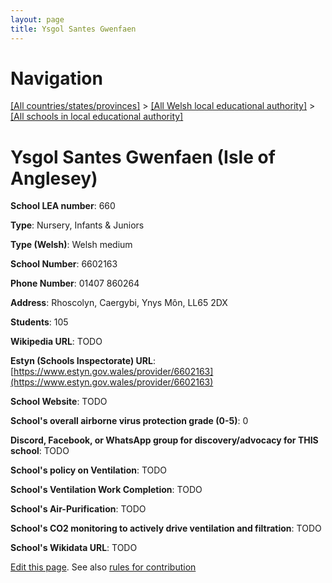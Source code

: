 ```yaml
---
layout: page
title: Ysgol Santes Gwenfaen
---
```

# Navigation

[[All countries/states/provinces]](../../..) > [[All Welsh local educational authority]](../..) > [[All schools in local educational authority]](..)

# Ysgol Santes Gwenfaen (Isle of Anglesey)

**School LEA number**: 660

**Type**: Nursery, Infants & Juniors

**Type (Welsh)**: Welsh medium

**School Number**: 6602163

**Phone Number**: 01407 860264

**Address**: Rhoscolyn, Caergybi, Ynys Môn, LL65 2DX

**Students**: 105

**Wikipedia URL**: TODO

**Estyn (Schools Inspectorate) URL**: [https://www.estyn.gov.wales/provider/6602163](https://www.estyn.gov.wales/provider/6602163)

**School Website**: TODO

**School's overall airborne virus protection grade (0-5)**: 0

**Discord, Facebook, or WhatsApp group for discovery/advocacy for THIS school**: TODO

**School's policy on Ventilation**: TODO

**School's Ventilation Work Completion**: TODO

**School's Air-Purification**: TODO

**School's CO2 monitoring to actively drive ventilation and filtration**: TODO

**School's Wikidata URL**: TODO




[Edit this page](https://github.com/VentilationProject/Wales/edit/prif/./Isle_of_Anglesey/Ysgol_Santes_Gwenfaen.md). See also [rules for contribution](../../../contribution-rules/)
